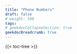```yaml
---
title: "Phone Numbers"
draft: false
# weight: 500
tags:
# geekdocCollapseSection: true
geekdocBreadcrumb: true
---
```


{{< toc-tree >}}

